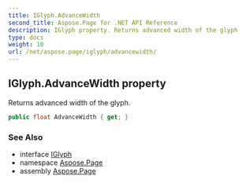 ```yaml
---
title: IGlyph.AdvanceWidth
second_title: Aspose.Page for .NET API Reference
description: IGlyph property. Returns advanced width of the glyph
type: docs
weight: 10
url: /net/aspose.page/iglyph/advancewidth/
---
```

## IGlyph.AdvanceWidth property

Returns advanced width of the glyph.

```csharp
public float AdvanceWidth { get; }
```

### See Also

* interface [IGlyph](../)
* namespace [Aspose.Page](../../iglyph/)
* assembly [Aspose.Page](../../../)


